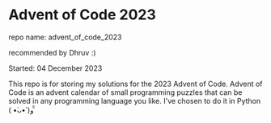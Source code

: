 # Advent of Code 2023
repo name: advent_of_code_2023

recommended by Dhruv :)

Started: 04 December 2023

This repo is for storing my solutions for the 2023 Advent of Code. Advent of Code is an advent calendar of 
small programming puzzles that can be solved in any programming language you like. I've chosen to do it in Python ( •̀ᴗ•́ )و ̑̑
